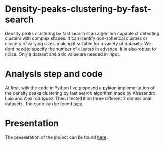 # Density-peaks-clustering-by-fast-search

Density peaks clustering by fast search is an algorithm capable of detecting clusters with complex shapes. It can identify non-spherical clusters or clusters of varying sizes, making it suitable for a variety of datasets.
We dont need to specify the number of clusters in advance.
It is also robust to noise.
Only a dataset and a dc value are needed in input.

# Analysis step and code 

At first, with the code in Python I've proposed a pyhton implementation of the density peaks clustering by fast search algorithm made by Alessandro Laio and Alex rodriguez.
Then i tested it on three different 2 dimensional datasets.
The code can be found [here](https://github.com/charlesahamed/Phishing-data-analysis/blob/main/Financial_Data_Analysis_Project_Charles_AHAMED.ipynb).

# Presentation

The presentation of the project can be found [here](https://docs.google.com/presentation/d/1M06Gd8PzId6Wh6xDnk3oV543sHFI8J_ZeWNEc8L_fug/edit?usp=sharing).
